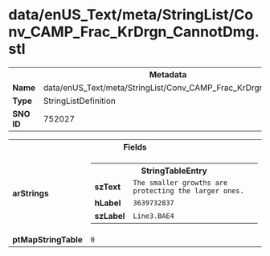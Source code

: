 <h1>data/enUS_Text/meta/StringList/Conv_CAMP_Frac_KrDrgn_CannotDmg.stl</h1><table><tr><th colspan="100%">Metadata</th></tr><tr><td><b>Name</b></td><td>data/enUS_Text/meta/StringList/Conv_CAMP_Frac_KrDrgn_CannotDmg.stl</td></tr><tr><td><b>Type</b></td><td>StringListDefinition</td></tr><tr><td><b>SNO ID</b></td><td>752027</td></tr></table>

<table><tr><th colspan="100%">Fields</th></tr><tr><td><b>arStrings</b></td><td><table><tr><th colspan="100%">StringTableEntry</th></tr><tr><td><b>szText</b></td><td><code>The smaller growths are protecting the larger ones.</code></td></tr><tr><td><b>hLabel</b></td><td><code>3639732837</code></td></tr><tr><td><b>szLabel</b></td><td><code>Line3.BAE4</code></td></tr></table>


</td></tr><tr><td><b>ptMapStringTable</b></td><td><code>0</code></td></tr></table>

